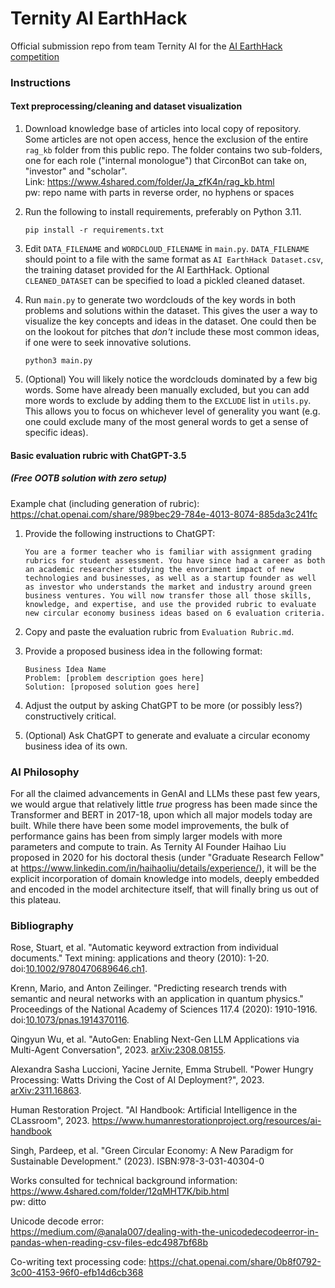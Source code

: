 # Ternity AI EarthHack
Official submission repo from team Ternity AI for the [AI EarthHack competition](genaicompetition.com)

### Instructions

#### Text preprocessing/cleaning and dataset visualization

1. Download knowledge base of articles into local copy of repository.
   Some articles are not open access, hence the exclusion of the entire `rag_kb` folder from this public repo. The folder contains two sub-folders, one for each role ("internal monologue") that CirconBot can take on, "investor" and "scholar".<br/>
   Link: https://www.4shared.com/folder/Ja_zfK4n/rag_kb.html<br/>
   pw: repo name with parts in reverse order, no hyphens or spaces

3. Run the following to install requirements, preferably on Python 3.11.

   ``` pip install -r requirements.txt ```

4. Edit `DATA_FILENAME` and `WORDCLOUD_FILENAME` in `main.py`. `DATA_FILENAME` should point to a file with the same format as `AI EarthHack Dataset.csv`, the training dataset provided for the AI EarthHack. Optional `CLEANED_DATASET` can be specified to load a pickled cleaned dataset.

5. Run `main.py` to generate two wordclouds of the key words in both problems and solutions within the dataset. This gives the user a way to visualize the key concepts and ideas in the dataset. One could then be on the lookout for pitches that _don't_ include these most common ideas, if one were to seek innovative solutions.

   ``` python3 main.py ```

6. (Optional) You will likely notice the wordclouds dominated by a few big words. Some have already been manually excluded, but you can add more words to exclude by adding them to the `EXCLUDE` list in `utils.py`. This allows you to focus on whichever level of generality you want (e.g. one could exclude many of the most general words to get a sense of specific ideas).

#### Basic evaluation rubric with ChatGPT-3.5
##### (Free OOTB solution with zero setup)

Example chat (including generation of rubric): https://chat.openai.com/share/989bec29-784e-4013-8074-885da3c241fc

1. Provide the following instructions to ChatGPT:

   ```You are a former teacher who is familiar with assignment grading rubrics for student assessment. You have since had a career as both an academic researcher studying the envoriment impact of new technologies and businesses, as well as a startup founder as well as investor who understands the market and industry around green business ventures. You will now transfer those all those skills, knowledge, and expertise, and use the provided rubric to evaluate new circular economy business ideas based on 6 evaluation criteria.```

3. Copy and paste the evaluation rubric from `Evaluation Rubric.md`.
   
4. Provide a proposed business idea in the following format:

   ```
   Business Idea Name
   Problem: [problem description goes here]
   Solution: [proposed solution goes here]
   ```
5. Adjust the output by asking ChatGPT to be more (or possibly less?) constructively critical.
   
6. (Optional) Ask ChatGPT to generate and evaluate a circular economy business idea of its own.

### AI Philosophy
For all the claimed advancements in GenAI and LLMs these past few years, we would argue that relatively little _true_ progress has been made since the Transformer and BERT in 2017-18, upon which all major models today are built. While there have been some model improvements, the bulk of performance gains has been from simply larger models with more parameters and compute to train. As Ternity AI Founder Haihao Liu proposed in 2020 for his doctoral thesis (under "Graduate Research Fellow" at https://www.linkedin.com/in/haihaoliu/details/experience/), it will be the explicit incorporation of domain knowledge into models, deeply embedded and encoded in the model architecture itself, that will finally bring us out of this plateau.

### Bibliography

Rose, Stuart, et al. "Automatic keyword extraction from individual documents." Text mining: applications and theory (2010): 1-20. doi:[10.1002/9780470689646.ch1](https://doi.org/10.1002/9780470689646.ch1).

Krenn, Mario, and Anton Zeilinger. "Predicting research trends with semantic and neural networks with an application in quantum physics." Proceedings of the National Academy of Sciences 117.4 (2020): 1910-1916. doi:[10.1073/pnas.1914370116](https://doi.org/10.1073/pnas.1914370116).

Qingyun Wu, et al. "AutoGen: Enabling Next-Gen LLM Applications via Multi-Agent Conversation", 2023. [arXiv:2308.08155](https://arxiv.org/abs/2308.08155).

Alexandra Sasha Luccioni, Yacine Jernite, Emma Strubell. "Power Hungry Processing: Watts Driving the Cost of AI Deployment?", 2023. [arXiv:2311.16863](https://arxiv.org/abs/2311.16863).

Human Restoration Project. "AI Handbook: Artificial Intelligence in the CLassroom", 2023. https://www.humanrestorationproject.org/resources/ai-handbook

Singh, Pardeep, et al. "Green Circular Economy: A New Paradigm for Sustainable Development." (2023). ISBN:978-3-031-40304-0

Works consulted for technical background information:<br/>
https://www.4shared.com/folder/12qMHT7K/bib.html<br/>
pw: ditto

Unicode decode error:<br/>
https://medium.com/@anala007/dealing-with-the-unicodedecodeerror-in-pandas-when-reading-csv-files-edc4987bf68b

Co-writing text processing code:
https://chat.openai.com/share/0b8f0792-3c00-4153-96f0-efb14d6cb368
